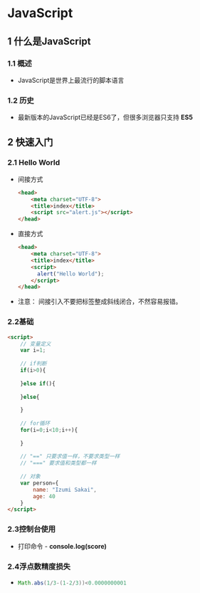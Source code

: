 # JavaScript



## 1 什么是JavaScript

### 	1.1  概述

* JavaScript是世界上最流行的脚本语言

### 1.2  历史

* 最新版本的JavaScript已经是ES6了，但很多浏览器只支持 **ES5**



## 2 快速入门

### 2.1 Hello World

* 间接方式

  ```html
  <head>
      <meta charset="UTF-8">
      <title>index</title>
      <script src="alert.js"></script>
  </head>
  ```

* 直接方式

  ```HTML
  <head>
      <meta charset="UTF-8">
      <title>index</title>
      <script>
      	alert("Hello World");
      </script>
  </head>
  ```

* 注意： 间接引入不要把标签整成斜线闭合，不然容易报错。 

### 2.2基础

```Html
<script>
	// 变量定义
    var i=1;
    
    // if判断
    if(i>0){
        
    }else if(){
             
    }else{
        
    }
    
    // for循环
    for(i=0;i<10;i++){
        
    }
    
    // "==" 只要求值一样，不要求类型一样
    // "===" 要求值和类型都一样
    
    // 对象
    var person={
        name: "Izumi Sakai",
        age: 40
    }
</script>
```



### 2.3控制台使用

* 打印命令 - **console.log(score)**

### 2.4浮点数精度损失

* ```java
  Math.abs(1/3-(1-2/3))<0.0000000001
  ```

